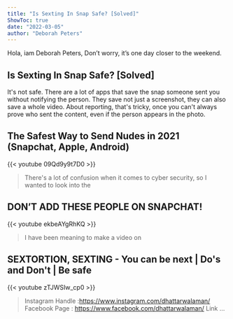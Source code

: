 ```yaml
---
title: "Is Sexting In Snap Safe? [Solved]"
ShowToc: true 
date: "2022-03-05"
author: "Deborah Peters" 
---
```


Hola, iam Deborah Peters, Don’t worry, it’s one day closer to the weekend.
## Is Sexting In Snap Safe? [Solved]
It's not safe. There are a lot of apps that save the snap someone sent you without notifying the person. They save not just a screenshot, they can also save a whole video. About reporting, that's tricky, once you can't always prove who sent the content, even if the person appears in the photo.

## The Safest Way to Send Nudes in 2021 (Snapchat, Apple, Android)
{{< youtube 09Qd9y9t7D0 >}}
>There's a lot of confusion when it comes to cyber security, so I wanted to look into the 

## DON’T ADD THESE PEOPLE ON SNAPCHAT!
{{< youtube ekbeAYgRhKQ >}}
>I have been meaning to make a video on 

## SEXTORTION, SEXTING - You can be next | Do's and Don't | Be safe
{{< youtube zTJWSIw_cp0 >}}
>Instagram Handle :https://www.instagram.com/dhattarwalaman/ Facebook Page : https://www.facebook.com/dhattarwalaman/ Link ...

